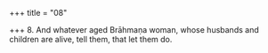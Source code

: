 +++
title = "08"

+++
8. And whatever aged Brāhmaṇa woman, whose husbands and children are alive, tell them, that let them do.
